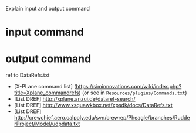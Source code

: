 Explain input and output command


# input command


# output command

ref to DataRefs.txt


- [X-PLane command list] (https://siminnovations.com/wiki/index.php?title=Xplane_commandrefs) (or see in `Resources/plugins/Commands.txt`)
- [List DREF] http://xplane.anzui.de/dataref-search/
- [List DREF] http://www.xsquawkbox.net/xpsdk/docs/DataRefs.txt
- [List DREF] http://crewchief.aero.calpoly.edu/svn/crewrep/Pheagle/branches/RudderProject/Model/udpdata.txt
